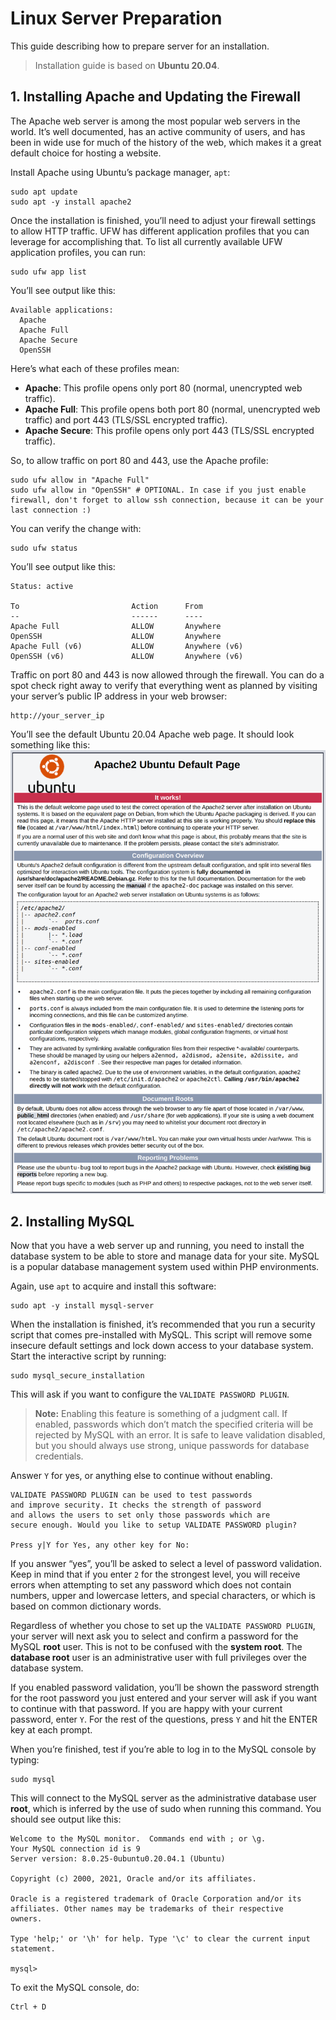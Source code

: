 # Linux Server Preparation
This guide describing how to prepare server for an installation.

> Installation guide is based on **Ubuntu 20.04**.

## 1. Installing Apache and Updating the Firewall
The Apache web server is among the most popular web servers in the world. It’s well documented, has an active community of users, and has been in wide use for much of the history of the web, which makes it a great default choice for hosting a website.

Install Apache using Ubuntu’s package manager, ```apt```:
```
sudo apt update
sudo apt -y install apache2
```
Once the installation is finished, you’ll need to adjust your firewall settings to allow HTTP traffic. UFW has different application profiles that you can leverage for accomplishing that. To list all currently available UFW application profiles, you can run:
```
sudo ufw app list
```
You’ll see output like this:
```
Available applications:
  Apache
  Apache Full
  Apache Secure
  OpenSSH
```
Here’s what each of these profiles mean:
* **Apache**: This profile opens only port 80 (normal, unencrypted web traffic).
* **Apache Full**: This profile opens both port 80 (normal, unencrypted web traffic) and port 443 (TLS/SSL encrypted traffic).
* **Apache Secure**: This profile opens only port 443 (TLS/SSL encrypted traffic).

So, to allow traffic on port 80 and 443, use the Apache profile:
```
sudo ufw allow in "Apache Full"
sudo ufw allow in "OpenSSH" # OPTIONAL. In case if you just enable firewall, don't forget to allow ssh connection, because it can be your last connection :)
```
You can verify the change with:
```
sudo ufw status
```
You’ll see output like this:
```
Status: active

To                         Action      From
--                         ------      ----
Apache Full                ALLOW       Anywhere                  
OpenSSH                    ALLOW       Anywhere                  
Apache Full (v6)           ALLOW       Anywhere (v6)             
OpenSSH (v6)               ALLOW       Anywhere (v6)
```
Traffic on port 80 and 443 is now allowed through the firewall.
You can do a spot check right away to verify that everything went as planned by visiting your server’s public IP address in your web browser:
```
http://your_server_ip 
```
You’ll see the default Ubuntu 20.04 Apache web page. It should look something like this:
![apache_default](../../_assets/administration/server-preparation/apache_default.png)

## 2. Installing MySQL
Now that you have a web server up and running, you need to install the database system to be able to store and manage data for your site. MySQL is a popular database management system used within PHP environments.

Again, use ```apt``` to acquire and install this software:
```
sudo apt -y install mysql-server
```
When the installation is finished, it’s recommended that you run a security script that comes pre-installed with MySQL. This script will remove some insecure default settings and lock down access to your database system. Start the interactive script by running:
```
sudo mysql_secure_installation 
```
This will ask if you want to configure the ```VALIDATE PASSWORD PLUGIN```.

> **Note:** Enabling this feature is something of a judgment call. If enabled, passwords which don’t match the specified criteria will be rejected by MySQL with an error. It is safe to leave validation disabled, but you should always use strong, unique passwords for database credentials.

Answer ```Y``` for yes, or anything else to continue without enabling.
```
VALIDATE PASSWORD PLUGIN can be used to test passwords
and improve security. It checks the strength of password
and allows the users to set only those passwords which are
secure enough. Would you like to setup VALIDATE PASSWORD plugin?

Press y|Y for Yes, any other key for No: 
```
If you answer “yes”, you’ll be asked to select a level of password validation. Keep in mind that if you enter ```2``` for the strongest level, you will receive errors when attempting to set any password which does not contain numbers, upper and lowercase letters, and special characters, or which is based on common dictionary words.

Regardless of whether you chose to set up the ```VALIDATE PASSWORD PLUGIN```, your server will next ask you to select and confirm a password for the MySQL **root** user. This is not to be confused with the **system root**. The **database root** user is an administrative user with full privileges over the database system.

If you enabled password validation, you’ll be shown the password strength for the root password you just entered and your server will ask if you want to continue with that password. If you are happy with your current password, enter ```Y```. For the rest of the questions, press ```Y``` and hit the ENTER key at each prompt.

When you’re finished, test if you’re able to log in to the MySQL console by typing:
```
sudo mysql 
```
This will connect to the MySQL server as the administrative database user **root**, which is inferred by the use of sudo when running this command. You should see output like this:
```
Welcome to the MySQL monitor.  Commands end with ; or \g.
Your MySQL connection id is 9
Server version: 8.0.25-0ubuntu0.20.04.1 (Ubuntu)

Copyright (c) 2000, 2021, Oracle and/or its affiliates.

Oracle is a registered trademark of Oracle Corporation and/or its
affiliates. Other names may be trademarks of their respective
owners.

Type 'help;' or '\h' for help. Type '\c' to clear the current input statement.

mysql>
```
To exit the MySQL console, do:
```
Ctrl + D
```